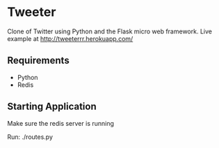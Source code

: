 Tweeter
=======

Clone of Twitter using Python and the Flask micro web framework. Live example at http://tweeterrr.herokuapp.com/

Requirements
------------

 * Python
 * Redis

Starting Application
--------------------

Make sure the redis server is running

Run:
	./routes.py
